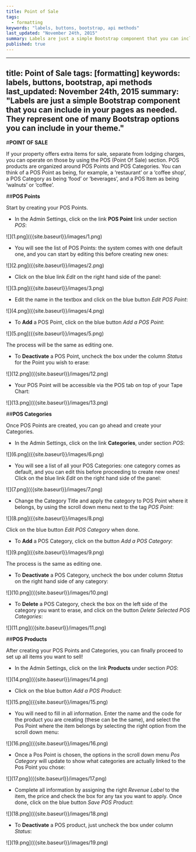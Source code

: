```yaml
---
title: Point of Sale
tags: 
  - formatting
keywords: "labels, buttons, bootstrap, api methods"
last_updated: "November 24th, 2015"
summary: Labels are just a simple Bootstrap component that you can include in your pages as needed. They represent one of many Bootstrap options you can include in your theme.
published: true
---
```


---
title: Point of Sale
tags: [formatting]
keywords: labels, buttons, bootstrap, api methods
last_updated: November 24th, 2015
summary: "Labels are just a simple Bootstrap component that you can include in your pages as needed. They represent one of many Bootstrap options you can include in your theme."
---

#**POINT OF SALE**

If your property offers extra items for sale, separate from lodging charges, you can operate on those by using the POS (Point Of Sale) section. POS products are organized around POS Points and POS Categories. You can think of a POS Point as being, for example, a ‘restaurant’ or a ‘coffee shop’, a POS Category as being ‘food’ or ‘beverages’, and a POS Item as being ‘walnuts’ or ‘coffee’.  

##**POS Points**

Start by creating your POS Points.  

- In the Admin Settings, click on the link **POS Point** link under section _POS_:

![](1.png]({{site.baseurl}}/images/1.png)  

- You will see the list of POS Points: the system comes with one default one, and you can start by editing this before creating new ones:  

![](2.png]({{site.baseurl}}/images/2.png)  

 - Click on the blue link _Edit_ on the right hand side of the panel:  
 
 ![](3.png]({{site.baseurl}}/images/3.png)  
 
 - Edit the name in the textbox and click on the blue button _Edit POS Point_:  
 
 ![](4.png]({{site.baseurl}}/images/4.png)  
 
 - To **Add** a POS Point, click on the blue button _Add a POS Point_:  
 
 ![](5.png]({{site.baseurl}}/images/5.png)  
 
 The process will be the same as editing one.  
 
 - To **Deactivate** a POS Point, uncheck the box under the column _Status_ for the Point you wish to erase:  
 
 ![](12.png]({{site.baseurl}}/images/12.png)  
 
 - Your POS Point will be accessible via the POS tab on top of your Tape Chart:  
 
 ![](13.png]({{site.baseurl}}/images/13.png)  
 
 
 ##**POS Categories**  
 
 Once POS Points are created, you can go ahead and create your Categories.
 
 - In the Admin Settings, click on the link **Categories**, under section _POS_:  
 
 ![](6.png]({{site.baseurl}}/images/6.png)  
 
 - You will see a list of all your POS Categories: one category comes as default, and you can edit this before proceeding to create new ones! Click on the blue link _Edit_ on the right hand side of the panel:  
 
 ![](7.png]({{site.baseurl}}/images/7.png)  
 
 - Change the Category Title and apply the category to POS Point where it belongs, by using the scroll down menu next to the tag _POS Point_:  
 
![](8.png]({{site.baseurl}}/images/8.png)  

Click on the blue button _Edit POS Category_ when done.  

- To **Add** a POS Category, click on the button _Add a POS Category_:  

![](9.png]({{site.baseurl}}/images/9.png)  

The process is the same as editing one.

- To **Deactivate** a POS Category, uncheck the box under column _Status_ on the right hand side of any category:  

![](10.png]({{site.baseurl}}/images/10.png)  

- To **Delete** a POS Category, check the box on the left side of the category you want to erase, and click on the button _Delete Selected POS Categories_:  

![](11.png]({{site.baseurl}}/images/11.png)  


##**POS Products**  

After creating your POS Points and Categories, you can finally proceed to set up all items you want to sell!

 - In the Admin Settings, click on the link **Products** under section _POS_:  
 
 ![](14.png]({{site.baseurl}}/images/14.png)  
 
 - Click on the blue button _Add a POS Product_:  
 
 ![](15.png]({{site.baseurl}}/images/15.png)  
 
 - You will need to fill in all information. Enter the name and the code for the product you are creating (these can be the same), and select the Pos Point where the item belongs by selecting the right option from the scroll down menu:  
 
 ![](16.png]({{site.baseurl}}/images/16.png)  
 
 - Once a Pos Point is chosen, the options in the scroll down menu _Pos Category_ will update to show what categories are actually linked to the Pos Point you chose:  
 
 ![](17.png]({{site.baseurl}}/images/17.png)  
 
 - Complete all information by assigning the right  _Revenue Label_ to the item, the price and check the box for any tax you want to apply. Once done, click on the blue button _Save POS Product_:  
 
 ![](18.png]({{site.baseurl}}/images/18.png)  
 
 - To **Deactivate** a POS product, just uncheck the box under column _Status_:  
 
 ![](19.png]({{site.baseurl}}/images/19.png)

 
 














 
 


